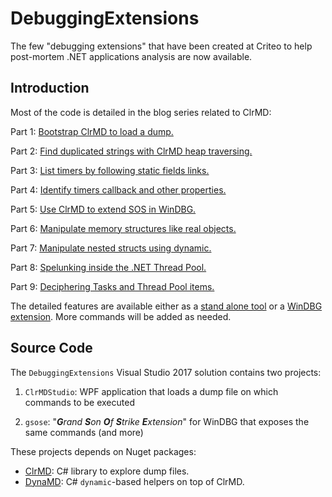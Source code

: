 # DebuggingExtensions
The few "debugging extensions" that have been created at Criteo to help post-mortem .NET applications analysis are now available.

## Introduction
Most of the code is detailed in the blog series related to ClrMD:

Part 1: [Bootstrap ClrMD to load a dump.](http://labs.criteo.com/2017/02/going-beyond-sos-clrmd-part-1/)

Part 2: [Find duplicated strings with ClrMD heap traversing.](http://labs.criteo.com/2017/03/clrmd-part-2-clrruntime-clrheap-traverse-managed-heap/)

Part 3: [List timers by following static fields links.](http://labs.criteo.com/2017/05/clrmd-part-3-dealing-static-instance-fields-list-timers/)

Part 4: [Identify timers callback and other properties.](http://labs.criteo.com/2017/05/clrmd-part-4-callbacks-called-timers/)

Part 5: [Use ClrMD to extend SOS in WinDBG.](http://labs.criteo.com/2017/06/clrmd-part-5-how-to-use-clrmd-to-extend-sos-in-windbg/)

Part 6: [Manipulate memory structures like real objects.](http://labs.criteo.com/2017/08/clrmd-part-6-manipulate-memory-structures-like-real-objects/)

Part 7: [Manipulate nested structs using dynamic.](http://labs.criteo.com/2017/08/clrmd-part-7-manipulate-nested-structs-using-dynamic/)

Part 8: [Spelunking inside the .NET Thread Pool.](http://labs.criteo.com/2017/11/clrmd-part-8-spelunking-inside-the-net-thread-pool/)

Part 9: [Deciphering Tasks and Thread Pool items.](http://labs.criteo.com/2017/12/clrmd-part-9-deciphering-tasks-thread-pool-items/)

The detailed features are available either as a [stand alone tool](./Documentation/ClrMDStudio.md) or a [WinDBG extension](./Documentation/gsose.md).
More commands will be added as needed.




## Source Code
The `DebuggingExtensions` Visual Studio 2017 solution contains two projects:

1. `ClrMDStudio`: WPF application that loads a dump file on which commands to be executed 

2. `gsose`: "***G**rand **S**on **O**f **S**trike **E**xtension*" for WinDBG that exposes the same commands (and more)



These projects depends on Nuget packages:

- [ClrMD](https://github.com/Microsoft/clrmd): C# library to explore dump files.
- [DynaMD](https://github.com/kevingosse/DynaMD): C# `dynamic`-based helpers on top of ClrMD.

